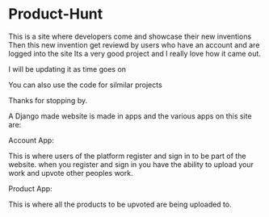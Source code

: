 # Product-Hunt
This is a site where developers come and showcase their new inventions 
Then this new invention get reviewd by users who have an account and are logged into the site 
Its a very good project and I really love how it came out.

I will be updating it as time goes on

You can also use the code for silmilar projects 

Thanks for stopping by.

A Django made website is made in apps and the various apps on this site are:

Account App:

This is where users of the platform register and sign in to be part of the website. when you register and sign in you have the ability to upload your work and upvote other peoples work. 

Product App:

This is where all the products to be upvoted are being uploaded to. 
